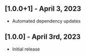 ## [1.0.0+1] - April 3, 2023

* Automated dependency updates


## [1.0.0] - April 3rd, 2023

* Initial release


